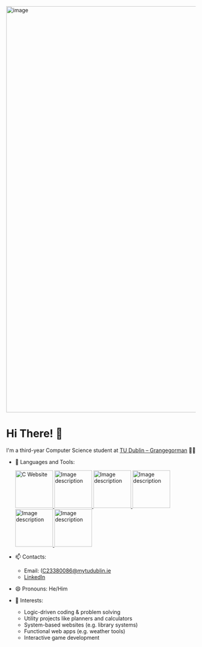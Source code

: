 <img width="1920" height="1080" alt="image" src="https://github.com/user-attachments/assets/4350b660-3ce4-4eae-80eb-18def8576848" />

# Hi There! 👋 

I'm a third-year Computer Science student at [TU Dublin – Grangegorman](https://www.tudublin.ie/explore/our-campuses/grangegorman/) 👨‍💻

- 🌱 Languages and Tools:
  
  <a href="https://www.learn-c.org/">
    <img src="https://github.com/user-attachments/assets/2ccfc813-4aab-4605-9edb-1623ead50983" alt="C Website" width="100" />
  </a>
  <a href="SITE_LINK" target="_blank" rel="noopener noreferrer">
    <img src="IMAGE_URL" alt="Image description" width="100" />
  </a>
  <a href="SITE_LINK" target="_blank" rel="noopener noreferrer">
    <img src="IMAGE_URL" alt="Image description" width="100" />
  </a>
  <a href="SITE_LINK" target="_blank" rel="noopener noreferrer">
    <img src="IMAGE_URL" alt="Image description" width="100" />
  </a>
  <a href="SITE_LINK" target="_blank" rel="noopener noreferrer">
    <img src="IMAGE_URL" alt="Image description" width="100" />
  </a>
  <a href="SITE_LINK" target="_blank" rel="noopener noreferrer">
    <img src="IMAGE_URL" alt="Image description" width="100" />
  </a>

  
  
- 📫 Contacts:
  - Email: (C23380086@mytudublin.ie
  - [LinkedIn](https://www.linkedin.com/in/john-patacsil-5a66602b4/)
    
- 😄 Pronouns: He/Him

- 🎯 Interests:
  - Logic-driven coding & problem solving
  - Utility projects like planners and calculators
  - System-based websites (e.g. library systems)
  - Functional web apps (e.g. weather tools)
  - Interactive game development
